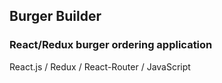 ## Burger Builder
### React/Redux burger ordering application
React.js / Redux / React-Router / JavaScript
